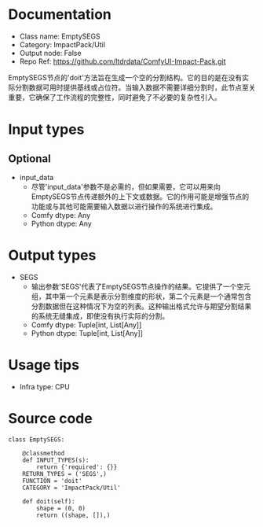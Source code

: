 # Documentation
- Class name: EmptySEGS
- Category: ImpactPack/Util
- Output node: False
- Repo Ref: https://github.com/ltdrdata/ComfyUI-Impact-Pack.git

EmptySEGS节点的'doit'方法旨在生成一个空的分割结构。它的目的是在没有实际分割数据可用时提供基线或占位符。当输入数据不需要详细分割时，此节点至关重要，它确保了工作流程的完整性，同时避免了不必要的复杂性引入。

# Input types
## Optional
- input_data
    - 尽管'input_data'参数不是必需的，但如果需要，它可以用来向EmptySEGS节点传递额外的上下文或数据。它的作用可能是增强节点的功能或与其他可能需要输入数据以进行操作的系统进行集成。
    - Comfy dtype: Any
    - Python dtype: Any

# Output types
- SEGS
    - 输出参数'SEGS'代表了EmptySEGS节点操作的结果。它提供了一个空元组，其中第一个元素是表示分割维度的形状，第二个元素是一个通常包含分割数据但在这种情况下为空的列表。这种输出格式允许与期望分割结果的系统无缝集成，即使没有执行实际的分割。
    - Comfy dtype: Tuple[int, List[Any]]
    - Python dtype: Tuple[int, List[Any]]

# Usage tips
- Infra type: CPU

# Source code
```
class EmptySEGS:

    @classmethod
    def INPUT_TYPES(s):
        return {'required': {}}
    RETURN_TYPES = ('SEGS',)
    FUNCTION = 'doit'
    CATEGORY = 'ImpactPack/Util'

    def doit(self):
        shape = (0, 0)
        return ((shape, []),)
```